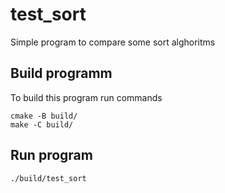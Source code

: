 # test_sort
Simple program to compare some sort alghoritms

## Build programm
To build this program run commands
```
cmake -B build/
make -C build/
```

## Run program
```
./build/test_sort
```